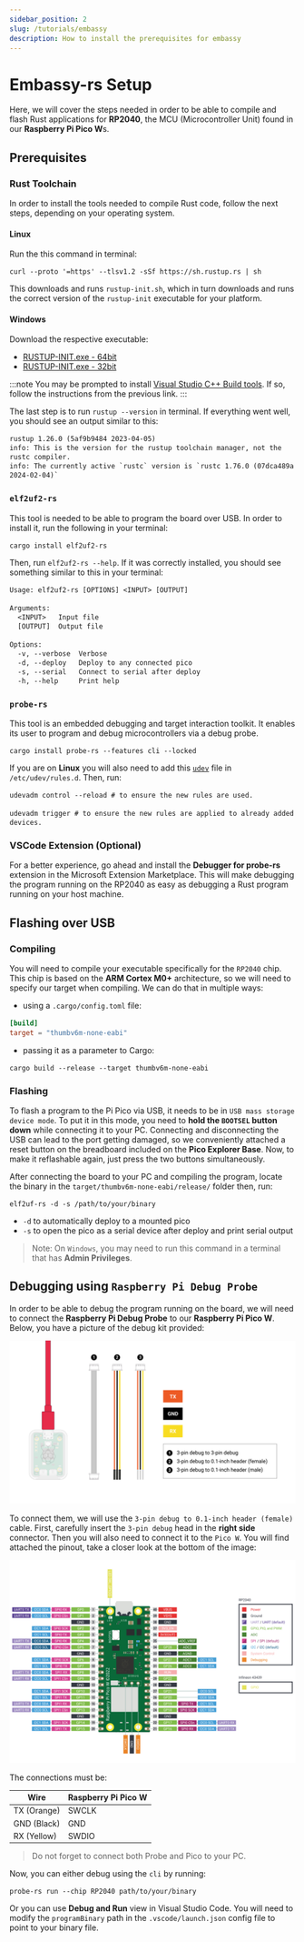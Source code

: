 ```yaml
---
sidebar_position: 2
slug: /tutorials/embassy
description: How to install the prerequisites for embassy
---
```


# Embassy-rs Setup

Here, we will cover the steps needed in order to be able to compile and flash Rust applications for **RP2040**, the MCU (Microcontroller Unit) found in our **Raspberry Pi Pico W**s.

## Prerequisites

### Rust Toolchain

In order to install the tools needed to compile Rust code, follow the next steps, depending on your operating system.

#### Linux

Run the this command in terminal:

```shell
curl --proto '=https' --tlsv1.2 -sSf https://sh.rustup.rs | sh
```

This downloads and runs `rustup-init.sh`, which in turn downloads and runs the correct version of the `rustup-init` executable for your platform.

#### Windows

Download the respective executable:

* [RUSTUP-INIT.exe - 64bit](https://static.rust-lang.org/rustup/dist/x86_64-pc-windows-msvc/rustup-init.exe)
* [RUSTUP-INIT.exe - 32bit](https://static.rust-lang.org/rustup/dist/i686-pc-windows-msvc/rustup-init.exe)

:::note
You may be prompted to install [Visual Studio C++ Build tools](https://visualstudio.microsoft.com/visual-cpp-build-tools/). If so, follow the instructions from the previous link.
:::

The last step is to run `rustup --version` in terminal. If everything went well, you should see an output similar to this:

```shell
rustup 1.26.0 (5af9b9484 2023-04-05)
info: This is the version for the rustup toolchain manager, not the rustc compiler.
info: The currently active `rustc` version is `rustc 1.76.0 (07dca489a 2024-02-04)`
```

### `elf2uf2-rs`

This tool is needed to be able to program the board over USB. In order to install it, run the following in your terminal:

```shell
cargo install elf2uf2-rs
```

Then, run `elf2uf2-rs --help`. If it was correctly installed, you should see something similar to this in your terminal:

```shell
Usage: elf2uf2-rs [OPTIONS] <INPUT> [OUTPUT]

Arguments:
  <INPUT>   Input file
  [OUTPUT]  Output file

Options:
  -v, --verbose  Verbose
  -d, --deploy   Deploy to any connected pico
  -s, --serial   Connect to serial after deploy
  -h, --help     Print help
```

### `probe-rs`

This tool is an embedded debugging and target interaction toolkit. It enables its user to program and debug microcontrollers via a debug probe.

```shell
cargo install probe-rs --features cli --locked
```

If you are on **Linux** you will also need to add this [`udev`](https://probe.rs/files/69-probe-rs.rules) file in `/etc/udev/rules.d`. Then, run:

```shell
udevadm control --reload # to ensure the new rules are used.

udevadm trigger # to ensure the new rules are applied to already added devices.
```

### VSCode Extension (Optional)

For a better experience, go ahead and install the **Debugger for probe-rs** extension in the Microsoft Extension Marketplace. This will make debugging the program running on the RP2040 as easy as debugging a Rust program running on your host machine.

## Flashing over USB

### Compiling

You will need to compile your executable specifically for the `RP2040` chip. This chip is based on the **ARM Cortex M0+** architecture, so we will need to specify our target when compiling. We can do that in multiple ways:

* using a `.cargo/config.toml` file:

```toml
[build]
target = "thumbv6m-none-eabi"
```

* passing it as a parameter to Cargo:

```shell
cargo build --release --target thumbv6m-none-eabi
```

### Flashing

To flash a program to the Pi Pico via USB, it needs to be in `USB mass storage device mode`. To put it in this mode, you need to **hold the `BOOTSEL` button down**  while connecting it to your PC. Connecting and disconnecting the USB can lead to the port getting damaged, so we conveniently attached a reset button on the breadboard included on the **Pico Explorer Base**. Now, to make it reflashable again, just press the two buttons simultaneously.

After connecting the board to your PC and compiling the program, locate the binary in the `target/thumbv6m-none-eabi/release/` folder then, run:

```shell
elf2uf-rs -d -s /path/to/your/binary
```

* `-d` to automatically deploy to a mounted pico
* `-s` to open the pico as a serial device after deploy and print serial output
  
> Note: On `Windows`, you may need to run this command in a terminal that has **Admin Privileges**.

## Debugging using `Raspberry Pi Debug Probe`

In order to be able to debug the program running on the board, we will need to connect the **Raspberry Pi Debug Probe** to our **Raspberry Pi Pico W**. Below, you have a picture of the debug kit provided:

![Raspberry Pi Debug probe](assets/the-probe.png)

To connect them, we will use the `3-pin debug to 0.1-inch header (female)` cable. First, carefully insert the `3-pin debug` head in the **right side** connector. Then you will also need to connect it to the `Pico W`. You will find attached the pinout, take a closer look at the bottom of the image:

![Raspberry Pi Pico W pinout](assets/picow-pinout.svg)

The connections must be:

| Wire | Raspberry Pi Pico W |
|-|-|
|TX (Orange)|SWCLK|
|GND (Black)|GND|
|RX (Yellow)|SWDIO|

> Do not forget to connect both Probe and Pico to your PC.

Now, you can either debug using the `cli` by running:

```shell
probe-rs run --chip RP2040 path/to/your/binary
```

Or you can use **Debug and Run** view in Visual Studio Code. You will need to modify the `programBinary` path in the `.vscode/launch.json` config file to point to your binary file.
